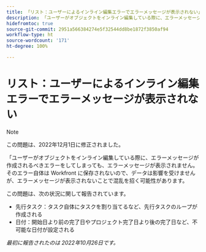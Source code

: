 ```yaml
---
title: 「リスト：ユーザーによるインライン編集エラーでエラーメッセージが表示されない」
description: 「ユーザーがオブジェクトをインライン編集している際に、エラーメッセージが作成されるはずのエラーをしても、エラーメッセージが表示されません。そのエラー自体は Workfront に保存されないので、データは影響を受けませんが、エラーメッセージが表示されないことで混乱を招く可能性があります。」
hidefromtoc: true
source-git-commit: 2951a566384274e5f32544dd8be1872f3850af94
workflow-type: ht
source-wordcount: '171'
ht-degree: 100%

---
```



# リスト：ユーザーによるインライン編集エラーでエラーメッセージが表示されない

>[!NOTE]
>
>この問題は、2022年12月1日に修正されました。

「ユーザーがオブジェクトをインライン編集している際に、エラーメッセージが作成されるべきエラーをしてしまっても、エラーメッセージが表示されません。そのエラー自体は Workfront に保存されないので、データは影響を受けませんが、エラーメッセージが表示されないことで混乱を招く可能性があります。

この問題は、次の状況に関して報告されています。

* 先行タスク：タスク自体にタスクを割り当てるなど、先行タスクのループが作成される
* 日付：開始日より前の完了日やプロジェクト完了日より後の完了日など、不可能な日付が設定される

_最初に報告されたのは 2022年10月26日です。_

